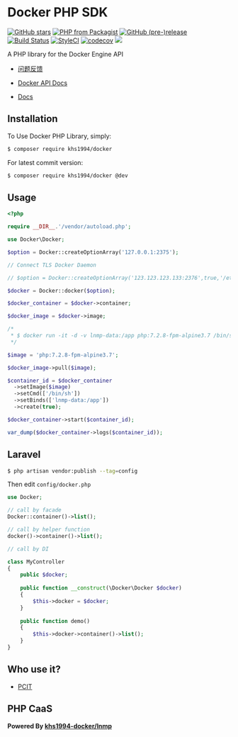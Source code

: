 # Docker PHP SDK

[![GitHub stars](https://img.shields.io/github/stars/khs1994-docker/libdocker.svg?style=social&label=Stars)](https://github.com/khs1994-docker/libdocker) [![PHP from Packagist](https://img.shields.io/packagist/php-v/khs1994/docker.svg)](https://packagist.org/packages/khs1994/docker) [![GitHub (pre-)release](https://img.shields.io/github/release/khs1994-docker/libdocker/all.svg)](https://github.com/khs1994-docker/libdocker/releases) [![Build Status](https://travis-ci.com/khs1994-docker/libdocker.svg?branch=master)](https://travis-ci.com/khs1994-docker/libdocker) [![StyleCI](https://styleci.io/repos/119828346/shield?branch=master)](https://styleci.io/repos/119828346)  [![codecov](https://codecov.io/gh/khs1994-docker/libdocker/branch/master/graph/badge.svg)](https://codecov.io/gh/khs1994-docker/libdocker) [![](https://img.shields.io/badge/AD-%E8%85%BE%E8%AE%AF%E4%BA%91%E5%AE%B9%E5%99%A8%E6%9C%8D%E5%8A%A1-blue.svg)](https://cloud.tencent.com/redirect.php?redirect=10058&cps_key=3a5255852d5db99dcd5da4c72f05df61)

A PHP library for the Docker Engine API

* [问题反馈](https://github.com/khs1994-docker/lnmp/issues/332)

* [Docker API Docs](https://docs.docker.com/engine/api/v1.37/)

* [Docs](https://khs1994-docker.github.io/libdocker/)

## Installation

To Use Docker PHP Library, simply:

```bash
$ composer require khs1994/docker
```

For latest commit version:

```bash
$ composer require khs1994/docker @dev
```

## Usage

```php
<?php

require __DIR__.'/vendor/autoload.php';

use Docker\Docker;

$option = Docker::createOptionArray('127.0.0.1:2375');

// Connect TLS Docker Daemon

// $option = Docker::createOptionArray('123.123.123.133:2376',true,'/etc/docker/cert');

$docker = Docker::docker($option);

$docker_container = $docker->container;

$docker_image = $docker->image;

/*
 * $ docker run -it -d -v lnmp-data:/app php:7.2.8-fpm-alpine3.7 /bin/sh
 */

$image = 'php:7.2.8-fpm-alpine3.7';

$docker_image->pull($image);

$container_id = $docker_container
  ->setImage($image)
  ->setCmd(['/bin/sh'])
  ->setBinds(['lnmp-data:/app'])
  ->create(true);

$docker_container->start($container_id);

var_dump($docker_container->logs($container_id));
```

## Laravel

```bash
$ php artisan vendor:publish --tag=config
```

Then edit `config/docker.php`

```php
use Docker;

// call by facade
Docker::container()->list();

// call by helper function
docker()->container()->list();

// call by DI

class MyController
{
    public $docker;
    
    public function __construct(\Docker\Docker $docker)
    {
        $this->docker = $docker;
    }
    
    public function demo()
    {
        $this->docker->container()->list();
    }
}
```

## Who use it?

* [PCIT](https://github.com/khs1994-php/pcit)

## PHP CaaS

**Powered By [khs1994-docker/lnmp](https://github.com/khs1994-docker/lnmp)**
